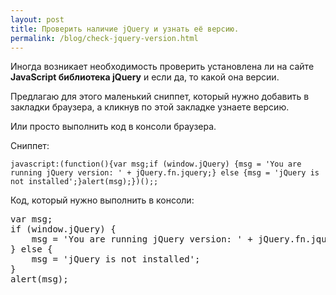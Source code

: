 ```yaml
---
layout: post
title: Проверить наличие jQuery и узнать её версию.
permalink: /blog/check-jquery-version.html
---
```

Иногда возникает необходимость проверить установлена ли на сайте **JavaScript библиотека jQuery** и если да, то какой она версии.

Предлагаю для этого маленький сниппет, который  нужно добавить в закладки браузера, а кликнув по этой закладке узнаете версию.

Или просто выполнить код в консоли браузера.
<!--more-->
Сниппет:

`javascript:(function(){var msg;if (window.jQuery) {msg = 'You are running jQuery version: ' + jQuery.fn.jquery;} else {msg = 'jQuery is not installed';}alert(msg);})();;`

Код, который нужно выполнить в консоли:

<pre>
var msg;
if (window.jQuery) {
    msg = 'You are running jQuery version: ' + jQuery.fn.jquery;
} else {
    msg = 'jQuery is not installed';
}
alert(msg);
</pre>
